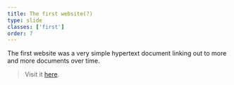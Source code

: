 ```yaml
---
title: The first website(?)
type: slide
classes: ['first']
order: 7
---
```


The first website was a very simple hypertext document linking out to more and more documents over time.

> Visit it [here](http://info.cern.ch/hypertext/WWW/TheProject.html).
